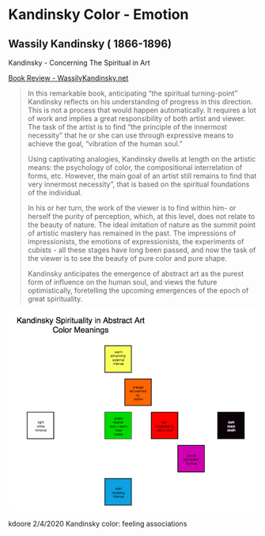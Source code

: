 # Kandinsky Color - Emotion

## Wassily Kandinsky \( 1866-1896\)

Kandinsky - Concerning The Spiritual in Art

[Book Review - WassilyKandinsky.net](https://www.wassilykandinsky.net/)

> In this remarkable book, anticipating “the spiritual turning-point” Kandinsky reflects on his understanding of progress in this direction. This is not a process that would happen automatically. It requires a lot of work and implies a great responsibility of both artist and viewer. The task of the artist is to find “the principle of the innermost necessity” that he or she can use through expressive means to achieve the goal, “vibration of the human soul.”
>
> Using captivating analogies, Kandinsky dwells at length on the artistic means: the psychology of color, the compositional interrelation of forms, etc. However, the main goal of an artist still remains to find that very innermost necessity”, that is based on the spiritual foundations of the individual.
>
> In his or her turn, the work of the viewer is to find within him- or herself the purity of perception, which, at this level, does not relate to the beauty of nature. The ideal imitation of nature as the summit point of artistic mastery has remained in the past. The impressions of impressionists, the emotions of expressionists, the experiments of cubists - all these stages have long been passed, and now the task of the viewer is to see the beauty of pure color and pure shape.
>
> Kandinsky anticipates the emergence of abstract art as the purest form of influence on the human soul, and views the future optimistically, foretelling the upcoming emergences of the epoch of great spirituality.

![](../../.gitbook/assets/screen-shot-2020-02-04-at-7.45.24-pm.png)

kdoore 2/4/2020 Kandinsky color: feeling associations

